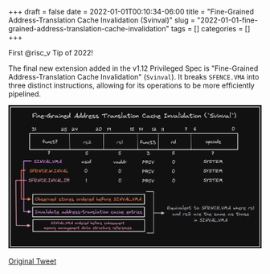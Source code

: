 +++ 
draft = false
date = 2022-01-01T00:10:34-06:00
title = "Fine-Grained Address-Translation Cache Invalidation (Svinval)"
slug = "2022-01-01-fine-grained-address-translation-cache-invalidation" 
tags = []
categories = []
+++

First @risc_v Tip of 2022!

The final new extension added in the v1.12 Privileged Spec is "Fine-Grained Address-Translation Cache Invalidation" (`Svinval`). It breaks `SFENCE.VMA` into three distinct instructions, allowing for its operations to be more efficiently pipelined.

![22-01-01](../static/risc-v-tips/22-01-01.png)

[Original Tweet](https://twitter.com/hasheddan/status/1477327825141174273?s=20)